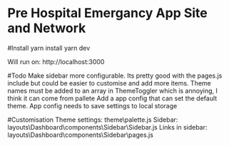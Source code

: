 # Pre Hospital Emergancy App Site and Network

#Install
yarn install
yarn dev

Will run on:
http://localhost:3000

#Todo
Make sidebar more configurable. Its pretty good with the pages.js include but could be easier to customise and add more items.
Theme names must be added to an array in ThemeToggler which is annoying, I think it can come from pallete
Add a app config that can set the default theme.
App config needs to save settings to local storage

#Customisation
Theme settings: theme\palette.js
Sidebar: layouts\Dashboard\components\Sidebar\Sidebar.js
Links in sidebar: layouts\Dashboard\components\Sidebar\pages.js
